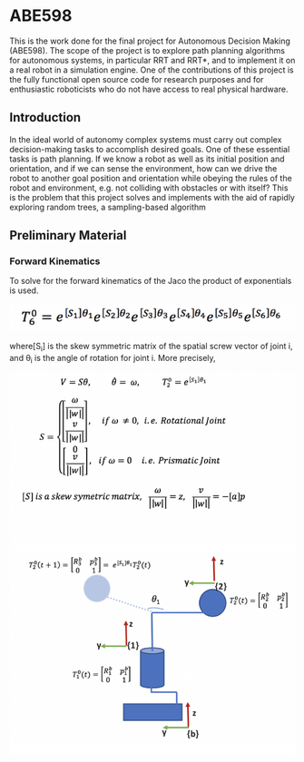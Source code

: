 # ABE598

This is the work done for the final project for Autonomous Decision Making (ABE598). The scope of the project is to explore path planning algorithms for autonomous systems, in particular RRT and RRT*, and to implement it on a real robot in a simulation engine. One of the contributions of this project is the fully functional open source code for research purposes and for enthusiastic roboticists who do not have access to real physical hardware.

## Introduction

In the ideal world of autonomy complex systems must carry out complex decision-making tasks to accomplish desired goals. One of these essential tasks is path planning. If we know a robot as well as its initial position and orientation, and if we can sense the environment, how can we drive the robot to another goal position and orientation while obeying the rules of the robot and environment, e.g. not colliding with obstacles or with itself? This is the problem that this project solves and implements with the aid of rapidly exploring random trees, a sampling-based algorithm

## Preliminary Material

### Forward Kinematics

To solve for the forward kinematics of the Jaco the product of exponentials is used. 

![alt text](https://github.com/axander89/ABE598/blob/master/imgs/fk.png " remove child scripts")

where[S<sub>i</sub>] is the skew symmetric matrix of the spatial screw vector of joint i, and θ<sub>i</sub> is the angle of rotation for joint i. More precisely,

![alt text](https://github.com/axander89/ABE598/blob/master/imgs/fk2.png " remove child scripts")
